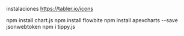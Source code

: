 instalaciones
https://tabler.io/icons

npm install chart.js
npm install flowbite
npm install apexcharts --save
jsonwebtoken
npm i tippy.js
